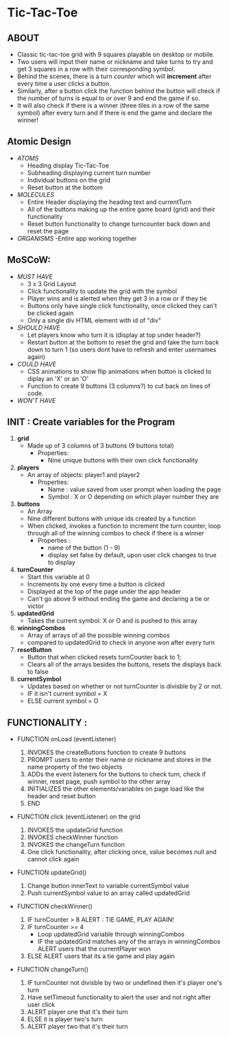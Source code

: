 # Tic-Tac-Toe # 

## ABOUT ##  
- Classic tic-tac-toe grid with 9 squares playable on desktop or mobile.
  <br>
- Two users will input their name or nickname and take turns to try and get 3 squares in a row with their corresponding symbol.
  <br>
- Behind the scenes, there is a turn *counter* which will **increment** after every time a user clicks a button.
  <br>
- Similarly, after a button click the function behind the button will check if the number of turns is equal to or over 9 and end the game if so.
  <br>
- It will also check if there is a winner (three tiles in a row of the same symbol) after every turn and if there is end the game and declare the winner!

## Atomic Design 
- *ATOMS*
    - Heading display Tic-Tac-Toe
    - Subheading displaying current turn number
    - Individual buttons on the grid
    - Reset button at the bottom
- *MOLECULES*
    - Entire Header displaying the heading text and currentTurn
    - All of the buttons making up the entire game board (grid) and their functionality
    - Reset button functionality to change turncounter back down and reset the page 
- *ORGANISMS* 
    -Entire app working together
  
## MoSCoW:
- *MUST HAVE*
    * 3 x 3 Grid Layout
    * Click functionality to update the grid with the symbol
    * Player wins and is alerted when they get 3 in a row or if they tie
    * Buttons only have single click functionality, once clicked they can't be clicked again
    * Only a single div HTML element with id of "div"
- *SHOULD HAVE*
    * Let players know who turn it is (display at top under header?)
    * Restart button at the bottom to reset the grid and take the turn back down to turn 1 (so users dont have to refresh and enter usernames again)
- *COULD HAVE*
    * CSS animations to show flip animations when button is clicked to diplay an 'X' or an 'O'
    * Function to create 9 buttons (3 columns?) to cut back on lines of code. 
- *WON'T HAVE*



## INIT : Create variables for the Program
1. **grid**
      * Made up of 3 columns of 3 buttons (9 buttons total)
        * Properties:
            - Nine unique buttons with their own click functionality
2. **players**
      * An array of objects: player1 and player2
        * Properties:
            - Name : value saved from user prompt when loading the page
            - Symbol : X or O depending on which player number they are
3. **buttons**
      * An Array
      * Nine different buttons with unique ids created by a function
      * When clicked, invokes a function to increment the turn counter, loop through all of the winning combos to check if there is a winner
        * Properties :
          - name of the button (1 - 9)
          - display set false by default, upon user click changes to true to display
5. **turnCounter**
      * Start this variable at 0
      * Increments by one every time a button is clicked
      * Displayed at the top of the page under the app header
      * Can't go above 9 without ending the game and declaring a tie or victor
6. **updatedGrid**
      * Takes the current symbol: X or O and is pushed to this array
7. **winningCombos**
      * Array of arrays of all the possible winning combos
      * compared to updatedGrid to check in anyone won after every turn
8. **resetButton**
      * Button that when clicked resets turnCounter back to 1;
      * Clears all of the arrays besides the buttons, resets the displays back to false
9. **currentSymbol**
      * Updates based on whether or not turnCounter is divisble by 2 or not.
      * IF it isn't current symbol = X
      * ELSE current symbol = O
  
## FUNCTIONALITY : 

* FUNCTION onLoad (eventListener)
  1. INVOKES the createButtons function to create 9 buttons
  2. PROMPT users to enter their name or nickname and stores in the name property of the two objects
  3. ADDs the event listeners for the buttons to check turn, check if winner, reset page, push symbol to the other array 
  4. INITIALIZES the other elements/variables on page load like the header and reset button
  5. END

* FUNCTION click (eventListener) on the grid
  1. INVOKES the updateGrid function
  2. INVOKES checkWinner function
  3. INVOKES the changeTurn function
  4. One click functionality, after clicking once, value becomes null and cannot click again
  
* FUNCTION updateGrid()
  1. Change button innerText to variable currentSymbol value
  2. Push currentSymbol value to an array called updatedGrid

* FUNCTION checkWinner()
  1. IF turnCounter > 8 ALERT : TIE GAME, PLAY AGAIN!
  2. IF turnCounter >= 4
       * Loop updatedGrid variable through winningCombos
       * IF the updatedGrid matches any of the arrays in winningCombos ALERT users that the currentPlayer won
  3. ELSE ALERT users that its a tie game and play again
  
* FUNCTION changeTurn()
  1. IF turnCounter not divisble by two or undefined then it's player one's turn
  2. Have setTimeout functionality to alert the user and not right after user click 
  3. ALERT player one that it's their turn
  4. ELSE it is player two's turn
  5. ALERT player two that it's their turn
 
        

